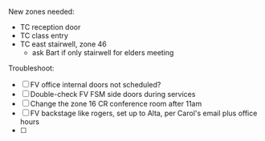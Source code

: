 New zones needed:
- TC reception door
- TC class entry
- TC east stairwell, zone 46
	- ask Bart if only stairwell for elders meeting 

Troubleshoot:
- [ ] FV office internal doors not scheduled?
- [ ] Double-check FV FSM side doors during services
- [ ] Change the zone 16 CR conference room after 11am
- [ ] FV backstage like rogers, set up to Alta, per Carol's email plus office hours
- [ ] 
